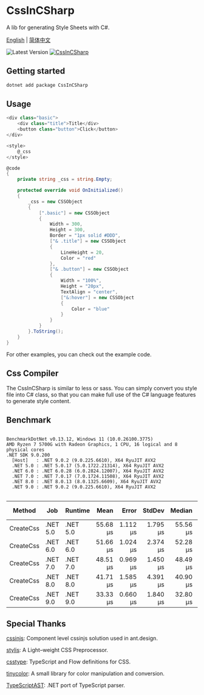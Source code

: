 # CssInCSharp

A lib for generating Style Sheets with C#.

[English](./docs/index.md) | [简体中文](./docs/index.zh-CN.md)

![Latest Version](https://img.shields.io/github/actions/workflow/status/ant-design-blazor/CssInCsharp/package.yml?style=flat-square)
[![CssInCSharp](https://img.shields.io/nuget/v/CssInCSharp.svg?color=red&style=flat-square)](https://www.nuget.org/packages/CssInCsharp)

## Getting started
```sh
dotnet add package CssInCSharp
```

## Usage
```csharp
<div class="basic">
    <div class="title">Title</div>
    <button class="button">Click</button>
</div>

<style>
    @_css
</style>

@code
{
    private string _css = string.Empty;

    protected override void OnInitialized()
    {
        _css = new CSSObject
        {
            [".basic"] = new CSSObject
            {
                Width = 300,
                Height = 300,
                Border = "1px solid #DDD",
                ["& .title"] = new CSSObject
                {
                    LineHeight = 20,
                    Color = "red"
                },
                ["& .button"] = new CSSObject
                {
                    Width = "100%",
                    Height = "20px",
                    TextAlign = "center",
                    ["&:hover"] = new CSSObject
                    {
                        Color = "blue"
                    }
                }
            }
        }.ToString();
    }
}
```

For other examples, you can check out the example code.

## Css Compiler
The CssInCSharp is similar to less or sass. You can simply convert you style file into C# class, so that you can make full use of the C# language features to generate style content.

## Benchmark
```

BenchmarkDotNet v0.13.12, Windows 11 (10.0.26100.3775)
AMD Ryzen 7 5700G with Radeon Graphics, 1 CPU, 16 logical and 8 physical cores
.NET SDK 9.0.200
  [Host]   : .NET 9.0.2 (9.0.225.6610), X64 RyuJIT AVX2
  .NET 5.0 : .NET 5.0.17 (5.0.1722.21314), X64 RyuJIT AVX2
  .NET 6.0 : .NET 6.0.28 (6.0.2824.12007), X64 RyuJIT AVX2
  .NET 7.0 : .NET 7.0.17 (7.0.1724.11508), X64 RyuJIT AVX2
  .NET 8.0 : .NET 8.0.13 (8.0.1325.6609), X64 RyuJIT AVX2
  .NET 9.0 : .NET 9.0.2 (9.0.225.6610), X64 RyuJIT AVX2


```
| Method    | Job      | Runtime  | Mean     | Error    | StdDev   | Median   | Ratio | RatioSD | Gen0    | Gen1   | Allocated | Alloc Ratio |
|---------- |--------- |--------- |---------:|---------:|---------:|---------:|------:|--------:|--------:|-------:|----------:|------------:|
| CreateCss | .NET 5.0 | .NET 5.0 | 55.68 μs | 1.112 μs | 1.795 μs | 55.56 μs |  1.00 |    0.00 | 20.0806 | 1.0986 | 164.32 KB |        1.00 |
| CreateCss | .NET 6.0 | .NET 6.0 | 51.66 μs | 1.024 μs | 2.374 μs | 52.28 μs |  0.91 |    0.05 | 19.3481 | 1.0986 | 158.04 KB |        0.96 |
| CreateCss | .NET 7.0 | .NET 7.0 | 48.51 μs | 0.969 μs | 1.450 μs | 48.49 μs |  0.87 |    0.03 | 19.3481 | 1.0376 | 158.11 KB |        0.96 |
| CreateCss | .NET 8.0 | .NET 8.0 | 41.71 μs | 1.585 μs | 4.391 μs | 40.90 μs |  0.81 |    0.08 | 19.2871 | 1.0986 | 157.98 KB |        0.96 |
| CreateCss | .NET 9.0 | .NET 9.0 | 33.33 μs | 0.660 μs | 1.840 μs | 32.80 μs |  0.62 |    0.03 | 19.2871 | 1.0986 | 157.98 KB |        0.96 |



## Special Thanks

[cssinjs](https://github.com/ant-design/cssinjs): Component level cssinjs solution used in ant.design.

[stylis](https://github.com/thysultan/stylis): A Light–weight CSS Preprocessor.

[csstype](https://github.com/frenic/csstype): TypeScript and Flow definitions for CSS.

[tinycolor](https://github.com/scttcper/tinycolor): A small library for color manipulation and conversion.

[TypeScriptAST](https://github.com/ToCSharp/TypeScriptAST): .NET port of TypeScript parser.